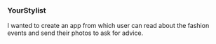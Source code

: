 ### YourStylist

I wanted to create an app from which user can read about the fashion events and send their photos to ask for advice.

